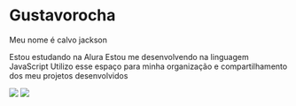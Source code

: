 # Gustavorocha
Meu nome é calvo jackson

Estou estudando na Alura
Estou me desenvolvendo na linguagem JavaScript
Utilizo esse espaço para minha organização e compartilhamento dos meu projetos desenvolvidos


![](https://media.tenor.com/sO8VjwFb4kwAAAAM/shuumatsu-no-valkyrie-nikola-tesla.gif)
![](https://media.tenor.com/pluxrfg1FRUAAAAM/not-no-niet-nikola-tesla-not-no-niet.gif)
